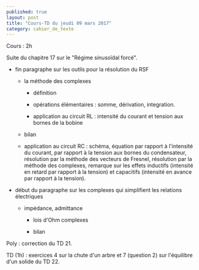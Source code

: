 ```yaml
---
published: true
layout: post
title: "Cours-TD du jeudi 09 mars 2017"
category: cahier_de_texte
---
```

Cours : 2h

Suite du chapitre 17 sur le "Régime sinusoïdal forcé".

- fin paragraphe sur les outils pour la résolution du RSF

  - la méthode des complexes

    - définition

    - opérations élémentaires : somme, dérivation, integration.

    - application au circuit RL : intensité du courant et tension aux bornes de la bobine

  - bilan

  - application au circuit RC : schéma, équation par rapport à l'intensité du courant, par rapport à la tension aux bornes du condensateur, résolution par la méthode des vecteurs de Fresnel, résolution par la méthode des complexes, remarque sur les effets inductifs (intensité en retard par rapport à la tension) et capacitifs (intensité en avance par rapport à la tension).

- début du paragraphe sur les complexes qui simplifient les relations électriques

  - impédance, admittance

    - lois d'Ohm complexes

    - bilan

Poly : correction du TD 21.

TD (1h) : exercices 4 sur la chute d'un arbre et 7 (question 2) sur l'équilibre d'un solide du TD 22.
